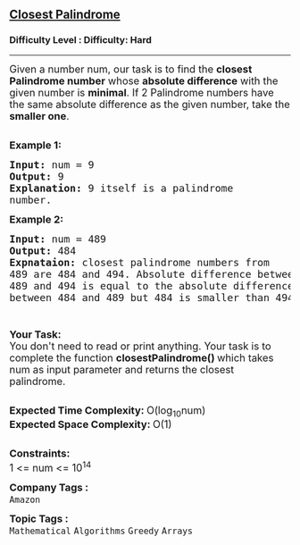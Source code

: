 <h2><a href="https://www.geeksforgeeks.org/problems/closest-palindrome4519/1?page=1&difficulty=Hard&status=unsolved&sortBy=submissions">Closest Palindrome</a></h2><h3>Difficulty Level : Difficulty: Hard</h3><hr><div class="problems_problem_content__Xm_eO"><p><span style="font-size: 18px;">Given a number num,&nbsp;our task is to find the <strong>closest Palindrome number</strong> whose <strong>absolute difference</strong> with the given number is <strong>minimal</strong>. If 2 Palindrome numbers have the same absolute difference as the given number, take the <strong>smaller one</strong>.</span><br>&nbsp;</p>
<p><span style="font-size: 18px;"><strong>Example 1:</strong></span></p>
<pre><span style="font-size: 18px;"><strong>Input: </strong>num = 9
<strong>Output: </strong>9
<strong>Explanation: </strong>9 itself is a palindrome
number.</span>
</pre>
<p><span style="font-size: 18px;"><strong>Example 2:</strong></span></p>
<pre><span style="font-size: 18px;"><strong>Input: </strong>num = 489
<strong>Output: </strong>484
<strong>Expnataion: </strong>closest palindrome numbers from
489 are 484 and 494. Absolute difference between
489 and 494 is equal to the absolute difference
between 484 and 489 but 484 is smaller than 494.</span>
</pre>
<p>&nbsp;</p>
<p><span style="font-size: 18px;"><strong>Your Task:</strong><br>You don't need to read or print anything. Your task is to complete the function <strong>closestPalindrome()&nbsp;</strong>which takes num as input parameter and returns the closest palindrome.</span><br>&nbsp;</p>
<p><span style="font-size: 18px;"><strong>Expected Time Complexity:&nbsp;</strong>O(log<sub>10</sub>num)<br><strong>Expected Space Complexity:&nbsp;</strong>O(1)</span><br>&nbsp;</p>
<p><span style="font-size: 18px;"><strong>Constraints:</strong><br>1 &lt;= num &lt;= 10<sup>14</sup></span></p></div><p><span style=font-size:18px><strong>Company Tags : </strong><br><code>Amazon</code>&nbsp;<br><p><span style=font-size:18px><strong>Topic Tags : </strong><br><code>Mathematical</code>&nbsp;<code>Algorithms</code>&nbsp;<code>Greedy</code>&nbsp;<code>Arrays</code>&nbsp;